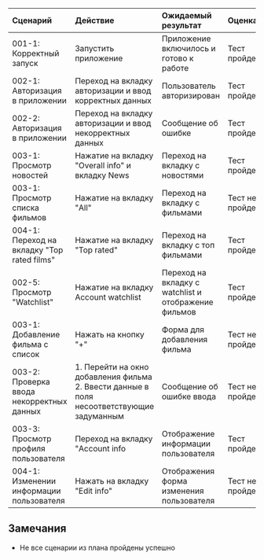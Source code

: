|Cценарий|Действие|Ожидаемый результат| Оценка|
|:---|:---|:---|:---|
|001-1: Корректный запуск | Запустить приложение | Приложение включилось и готово к работе | Тест пройден |
|002-1: Авторизация в приложении| Переход на вкладку авторизации и ввод корректных данных| Пользователь авторизирован| Тест пройден|
|002-2: Авторизация в приложении| Переход на вкладку авторизации и ввод некорректных данных| Сообщение об ошибке| Тест пройден|
|003-1: Просмотр новостей|Нажатие на вкладку "Overall info" и вкладку News| Переход на вкладку с новостями | Тест пройден|
|003-1: Просмотр списка фильмов|Нажатие на вкладку "All" | Переход на вкладку с фильмами | Тест не пройден|
|004-1: Переход на вкладку "Top rated films"|Нажатие на вкладку "Top rated"| Переход на вкладку с топ фильмами| Тест пройден|
|002-5: Просмотр "Watchlist"|Нажатие на вкладку Account watchlist| Переход на вкладку с watchlist и отображение фильмов | Тест пройден|
|003-1: Добавление фильма с список|Нажать на кнопку "+" |Форма для добавления фильма| Тест не пройден|
|003-2: Проверка ввода некорректных данных|1. Перейти на окно добавления фильма <br /> 2. Ввести данные в поля несоответствующие задуманным|Сообщение об ошибке ввода| Тест не пройден|
|003-3: Просмотр профиля пользователя | Переход на вкладку "Account info| Отображение информации пользователя | Тест пройден|
|004-1: Изменении информации пользователя |Нажать на вкладку "Edit info" |Отображения форма изменения пользователя| Тест не пройден|

## Замечания
* Не все сценарии из плана пройдены успешно
